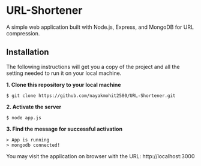 # URL-Shortener

A simple web application built with Node.js, Express, and MongoDB for URL compression.

## Installation
The following instructions will get you a copy of the project and all the setting needed to run it on your local machine.

**1. Clone this repository to your local machine**

```
$ git clone https://github.com/nayakmohit2580/URL-Shortener.git
```


**2. Activate the server**

```
$ node app.js
```

**3. Find the message for successful activation**

```
> App is running
> mongodb connected!
```
You may visit the application on browser with the URL: http://localhost:3000